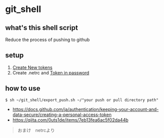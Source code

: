 # git_shell  
  
## what's this shell script 

Reduce the process of pushing to github

## setup  
1. [Create New tokens](https://qiita.com/kz800/items/497ec70bff3e555dacd0)
1. Create .netrc and [Token in password](https://qiita.com/0uts1de/items/7eb13fea6ac5f02da44b)

## how to use  
  
```
$ sh ~/git_shell/export_push.sh ~/"your push or pull directory path"  
```

* https://docs.github.com/ja/authentication/keeping-your-account-and-data-secure/creating-a-personal-access-token
* https://qiita.com/0uts1de/items/7eb13fea6ac5f02da44b 
> おまけ　netrcより
